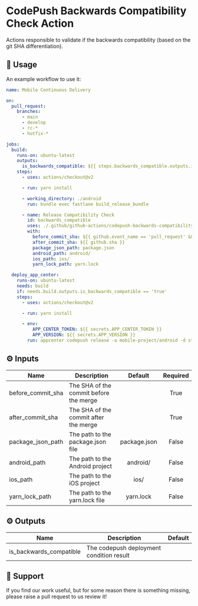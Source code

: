 # CodePush Backwards Compatibility Check Action

Actions responsible to validate if the backwards compatibility (based on the git SHA differentiation).

## :rocket: Usage

An example workflow to use it:

```yaml
name: Mobile Continuous Delivery

on: 
  pull_request:
    branches:
      - main
      - develop
      - rc-*
      - hotfix-*

jobs:
  build: 
    runs-on: ubuntu-latest
    outputs:
      is_backwards_compatible: ${{ steps.backwards_compatible.outputs.is_backwards_compatible }}
    steps:
      - uses: actions/checkout@v2

      - run: yarn install

      - working_directory: ./android
        run: bundle exec fastlane build_release_bundle

      - name: Release Compatibility Check
        id: backwards_compatible
        uses: ./.github/github-actions/codepush-backwards-compatibility-check
        with: 
          before_commit_sha: ${{ github.event_name == 'pull_request' && github.event.pull_request.base.sha || github.event_name == 'push' && github.event.before }}
          after_commit_sha: ${{ github.sha }}
          package_json_path: package.json
          android_path: android/
          ios_path: ios/
          yarn_lock_path: yarn.lock

  deploy_app_center: 
    runs-on: ubuntu-latest
    needs: build
    if: needs.build.outputs.is_backwards_compatible == 'true'
    steps:
      - uses: actions/checkout@v2

      - run: yarn install

      - env:
          APP_CENTER_TOKEN: ${{ secrets.APP_CENTER_TOKEN }}
          APP_VERSION: ${{ secrets.APP_VERSION }}
        run: appcenter codepush release -a mobile-project/android -d staging -c ./codepush --token ${{ env.APP_CENTER_TOKEN }} --disable-duplicate-release-error --t ${{ env.APP_VERSION }}
```

## :gear: Inputs

| Name              | Description                            |   Default    | Required |
| ----------------- | -------------------------------------- | :----------: | :------: |
| before_commit_sha | The SHA of the commit before the merge |              |   True   |
| after_commit_sha  | The SHA of the commit after the merge  |              |   True   |
| package_json_path | The path to the package.json file      | package.json |  False   |
| android_path      | The path to the Android project        |   android/   |  False   |
| ios_path          | The path to the iOS project            |     ios/     |  False   |
| yarn_lock_path    | The path to the yarn.lock file         |  yarn.lock   |  False   |

## :gear: Outputs

| Name                    | Description                              | Default |
| ----------------------- | ---------------------------------------- | :-----: |
| is_backwards_compatible | The codepush deployment condition result |         |

## :thought_balloon: Support

If you find our work useful, but for some reason there is something missing, please raise a pull request to us review it!